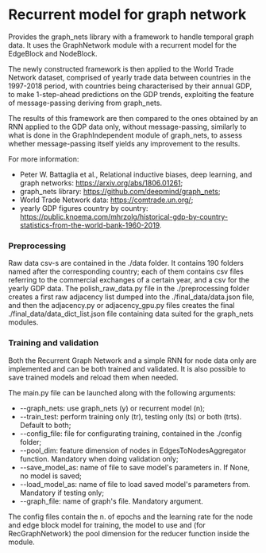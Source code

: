 # Recurrent model for graph network
Provides the graph_nets library with a framework to handle temporal graph data. It uses the GraphNetwork module with a recurrent model for the EdgeBlock and NodeBlock.

The newly constructed framework is then applied to the World Trade Network dataset, comprised of yearly trade data between countries in the 1997-2018 period, with countries being characterised by their annual GDP, to make 1-step-ahead predictions on the GDP trends, exploiting the feature of message-passing deriving from graph_nets.

The results of this framework are then compared to the ones obtained by an RNN applied to the GDP data only, without message-passing, similarly to what is done in the GraphIndependent module of graph_nets, to assess whether message-passing itself yields any improvement to the results.

For more information:
  - Peter W. Battaglia et al., Relational inductive biases, deep learning, and graph networks: https://arxiv.org/abs/1806.01261;
  - graph_nets library: https://github.com/deepmind/graph_nets;
  - World Trade Network data: https://comtrade.un.org/;
  - yearly GDP figures country by country: https://public.knoema.com/mhrzolg/historical-gdp-by-country-statistics-from-the-world-bank-1960-2019.

### Preprocessing
Raw data csv-s are contained in the ./data folder. It contains 190 folders named after the corresponding country; each of them contains csv files referring to the commercial exchanges of a certain year, and a csv for the yearly GDP data. The polish_raw_data.py file in the ./preprocessing folder creates a first raw adjacency list dumped into the ./final_data/data.json file, and then the adjacency.py or adjacency_gpu.py files creates the final ./final_data/data_dict_list.json file containing data suited for the graph_nets modules.

### Training and validation
Both the Recurrent Graph Network and a simple RNN for node data only are implemented and can be both trained and validated. It is also possible to save trained models and reload them when needed.

The main.py file can be launched along with the following arguments:
  - --graph_nets: use graph_nets (y) or recurrent model (n);
  - --train_test: perform training only (tr), testing only (ts) or both (trts). Default to both;
  - --config_file: file for configurating training, contained in the ./config folder;
  - --pool_dim: feature dimension of nodes in EdgesToNodesAggregator function. Mandatory when doing validation only;
  - --save_model_as: name of file to save model's parameters in. If None, no model is saved;
  - --load_model_as: name of file to load saved model's parameters from. Mandatory if testing only;
  - --graph_file: name of graph's file. Mandatory argument.

The config files contain the n. of epochs and the learning rate for the node and edge block model for training, the model to use and (for RecGraphNetwork) the pool dimension for the reducer function inside the module.
